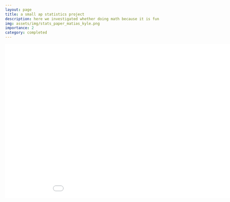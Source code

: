 ```yaml
---
layout: page
title: a small ap statistics project
description: here we investigated whether doing math because it is fun has an association with average confidence in solving math problems among high school students
img: assets/img/stats_paper_matias_kyle.png
importance: 2
category: completed
---
```




  <body>
    <embed src="/assets/pdf/matias-kyle-mathfunconf-stats.pdf" height="500" width="1000">
  </body>


